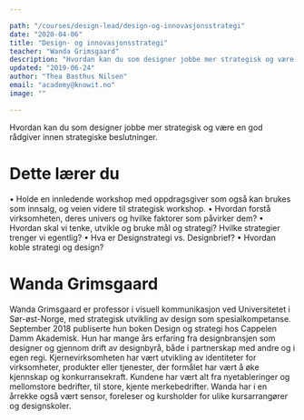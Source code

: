 ```yaml
---

path: "/courses/design-lead/design-og-innovasjonsstrategi"
date: "2020-04-06"
title: "Design- og innovasjonsstrategi"
teacher: "Wanda Grimsgaard"
description: "Hvordan kan du som designer jobbe mer strategisk og være en god rådgiver innen strategiske beslutninger."
updated: "2019-06-24"
author: "Thea Basthus Nilsen"
email: "academy@knowit.no"
image: ""

---
```


Hvordan kan du som designer jobbe mer strategisk og være en god rådgiver innen strategiske beslutninger.

# Dette lærer du

•	Holde en innledende workshop med oppdragsgiver som også kan brukes som innsalg, og veien videre til strategisk workshop.
•	Hvordan forstå virksomheten, deres univers og hvilke faktorer som påvirker dem?
•	Hvordan skal vi tenke, utvikle og bruke mål og strategi? Hvilke strategier trenger vi egentlig?
•	Hva er Designstrategi vs. Designbrief?
•	Hvordan koble strategi og design?

# Wanda Grimsgaard

Wanda Grimsgaard er professor i visuell kommunikasjon ved Universitetet i Sør-øst-Norge, med strategisk utvikling av design som spesialkompetanse. September 2018 publiserte hun boken Design og strategi hos Cappelen Damm Akademisk. Hun har mange års erfaring fra designbransjen som designer og gjennom drift av designbyrå, både i partnerskap med andre og i egen regi. Kjernevirksomheten har vært utvikling av identiteter for virksomheter, produkter eller tjenester, der formålet har vært å øke kjennskap og konkurransekraft. Kundene har vært alt fra nyetableringer og mellomstore bedrifter, til store, kjente merkebedrifter. Wanda har i en årrekke også vært sensor, foreleser og kursholder for ulike kursarrangører og designskoler.
